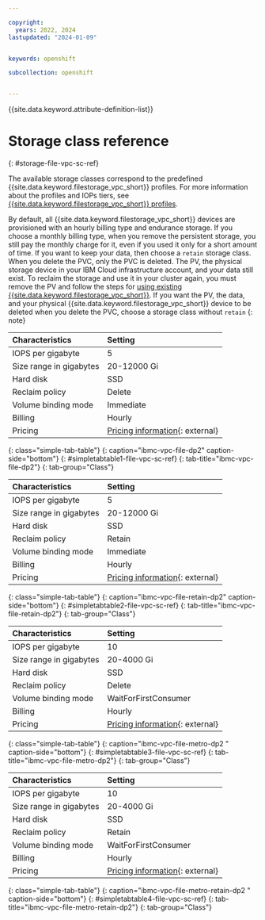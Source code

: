 ```yaml
---

copyright: 
  years: 2022, 2024
lastupdated: "2024-01-09"


keywords: openshift

subcollection: openshift


---
```


{{site.data.keyword.attribute-definition-list}}




# Storage class reference
{: #storage-file-vpc-sc-ref}

The available storage classes correspond to the predefined {{site.data.keyword.filestorage_vpc_short}} profiles. For more information about the profiles and IOPs tiers, see [{{site.data.keyword.filestorage_vpc_short}} profiles](/docs/vpc?topic=vpc-file-storage-profiles).

By default, all {{site.data.keyword.filestorage_vpc_short}} devices are provisioned with an hourly billing type and endurance storage.
If you choose a monthly billing type, when you remove the persistent storage, you still pay the monthly charge for it, even if you used it only for a short amount of time. If you want to keep your data, then choose a `retain` storage class. When you delete the PVC, only the PVC is deleted. The PV, the physical storage device in your IBM Cloud infrastructure account, and your data still exist. To reclaim the storage and use it in your cluster again, you must remove the PV and follow the steps for [using existing {{site.data.keyword.filestorage_vpc_short}}](/docs/openshift?topic=openshift-storage-file-vpc-apps). If you want the PV, the data, and your physical {{site.data.keyword.filestorage_vpc_short}} device to be deleted when you delete the PVC, choose a storage class without `retain`
{: note}


| Characteristics | Setting|
|:-----------------|:-----------------|
| IOPS per gigabyte | 5 |
| Size range in gigabytes | 20-12000 Gi |
| Hard disk | SSD|
| Reclaim policy | Delete |
| Volume binding mode | Immediate |
| Billing | Hourly|
| Pricing | [Pricing information](https://cloud.ibm.com/vpc-ext/provision/vs){: external} |
{: class="simple-tab-table"}
{: caption="ibmc-vpc-file-dp2" caption-side="bottom"}
{: #simpletabtable1-file-vpc-sc-ref}
{: tab-title="ibmc-vpc-file-dp2"}
{: tab-group="Class"}

| Characteristics | Setting|
|:-----------------|:-----------------|
| IOPS per gigabyte | 5 |
| Size range in gigabytes | 20-12000 Gi |
| Hard disk | SSD|
| Reclaim policy | Retain |
| Volume binding mode | Immediate |
| Billing | Hourly|
| Pricing | [Pricing information](https://cloud.ibm.com/vpc-ext/provision/vs){: external} |
{: class="simple-tab-table"}
{: caption="ibmc-vpc-file-retain-dp2" caption-side="bottom"}
{: #simpletabtable2-file-vpc-sc-ref}
{: tab-title="ibmc-vpc-file-retain-dp2"}
{: tab-group="Class"}

| Characteristics | Setting|
|:-----------------|:-----------------|
| IOPS per gigabyte | 10|
| Size range in gigabytes | 20-4000 Gi|
| Hard disk | SSD |
| Reclaim policy | Delete |
| Volume binding mode | WaitForFirstConsumer |
| Billing | Hourly|
| Pricing | [Pricing information](https://cloud.ibm.com/cloud-storage/file/order){: external}|
{: class="simple-tab-table"}
{: caption="ibmc-vpc-file-metro-dp2 " caption-side="bottom"}
{: #simpletabtable3-file-vpc-sc-ref}
{: tab-title="ibmc-vpc-file-metro-dp2"}
{: tab-group="Class"}

| Characteristics | Setting|
|:-----------------|:-----------------|
| IOPS per gigabyte | 10|
| Size range in gigabytes | 20-4000 Gi|
| Hard disk | SSD |
| Reclaim policy | Retain |
| Volume binding mode | WaitForFirstConsumer |
| Billing | Hourly|
| Pricing | [Pricing information](https://cloud.ibm.com/cloud-storage/file/order){: external}|
{: class="simple-tab-table"}
{: caption="ibmc-vpc-file-metro-retain-dp2 " caption-side="bottom"}
{: #simpletabtable4-file-vpc-sc-ref}
{: tab-title="ibmc-vpc-file-metro-retain-dp2"}
{: tab-group="Class"}

